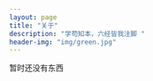 ```yaml
---
layout: page
title: "关于"
description: "学苟知本，六经皆我注脚 "
header-img: "img/green.jpg"
---
```


暂时还没有东西






